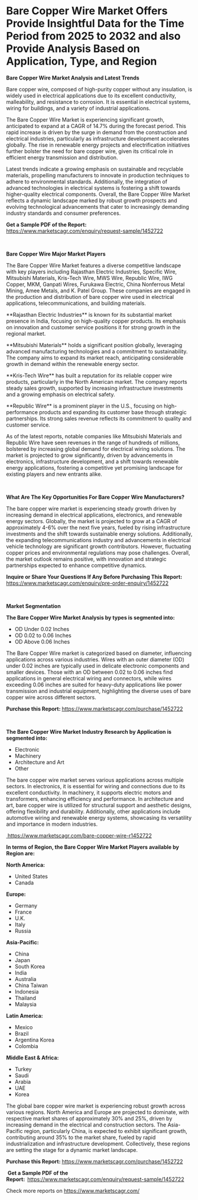 <p><h1>Bare Copper Wire Market Offers Provide Insightful Data for the Time Period from 2025 to 2032 and also Provide Analysis Based on Application, Type, and Region</h1></p><p><strong>Bare Copper Wire Market Analysis and Latest Trends</strong></p>
<p><p>Bare copper wire, composed of high-purity copper without any insulation, is widely used in electrical applications due to its excellent conductivity, malleability, and resistance to corrosion. It is essential in electrical systems, wiring for buildings, and a variety of industrial applications.</p><p>The Bare Copper Wire Market is experiencing significant growth, anticipated to expand at a CAGR of 14.7% during the forecast period. This rapid increase is driven by the surge in demand from the construction and electrical industries, particularly as infrastructure development accelerates globally. The rise in renewable energy projects and electrification initiatives further bolster the need for bare copper wire, given its critical role in efficient energy transmission and distribution.</p><p>Latest trends indicate a growing emphasis on sustainable and recyclable materials, propelling manufacturers to innovate in production techniques to adhere to environmental standards. Additionally, the integration of advanced technologies in electrical systems is fostering a shift towards higher-quality electrical components. Overall, the Bare Copper Wire Market reflects a dynamic landscape marked by robust growth prospects and evolving technological advancements that cater to increasingly demanding industry standards and consumer preferences.</p></p>
<p><strong>Get a Sample PDF of the Report:&nbsp;</strong> <a href="https://www.marketscagr.com/enquiry/request-sample/1452722?utm_campaign=3188&utm_medium=2&utm_source=Github&utm_content=ia&utm_term=02042025&utm_id=bare-copper-wire">https://www.marketscagr.com/enquiry/request-sample/1452722</a></p>
<p>&nbsp;</p>
<p><strong>Bare Copper Wire Major Market Players</strong></p>
<p><p>The Bare Copper Wire Market features a diverse competitive landscape with key players including Rajasthan Electric Industries, Specific Wire, Mitsubishi Materials, Kris-Tech Wire, MWS Wire, Republic Wire, IWG Copper, MKM, Ganpati Wires, Furukawa Electric, China Nonferrous Metal Mining, Amee Metals, and K. Patel Group. These companies are engaged in the production and distribution of bare copper wire used in electrical applications, telecommunications, and building materials.</p><p>**Rajasthan Electric Industries** is known for its substantial market presence in India, focusing on high-quality copper products. Its emphasis on innovation and customer service positions it for strong growth in the regional market.</p><p>**Mitsubishi Materials** holds a significant position globally, leveraging advanced manufacturing technologies and a commitment to sustainability. The company aims to expand its market reach, anticipating considerable growth in demand within the renewable energy sector.</p><p>**Kris-Tech Wire** has built a reputation for its reliable copper wire products, particularly in the North American market. The company reports steady sales growth, supported by increasing infrastructure investments and a growing emphasis on electrical safety.</p><p>**Republic Wire** is a prominent player in the U.S., focusing on high-performance products and expanding its customer base through strategic partnerships. Its strong sales revenue reflects its commitment to quality and customer service.</p><p>As of the latest reports, notable companies like Mitsubishi Materials and Republic Wire have seen revenues in the range of hundreds of millions, bolstered by increasing global demand for electrical wiring solutions. The market is projected to grow significantly, driven by advancements in electronics, infrastructure development, and a shift towards renewable energy applications, fostering a competitive yet promising landscape for existing players and new entrants alike.</p></p>
<p>&nbsp;</p>
<p><strong>What Are The Key Opportunities For Bare Copper Wire Manufacturers?</strong></p>
<p><p>The bare copper wire market is experiencing steady growth driven by increasing demand in electrical applications, electronics, and renewable energy sectors. Globally, the market is projected to grow at a CAGR of approximately 4-6% over the next five years, fueled by rising infrastructure investments and the shift towards sustainable energy solutions. Additionally, the expanding telecommunications industry and advancements in electrical vehicle technology are significant growth contributors. However, fluctuating copper prices and environmental regulations may pose challenges. Overall, the market outlook remains positive, with innovation and strategic partnerships expected to enhance competitive dynamics.</p></p>
<p><strong>Inquire or Share Your Questions If Any Before Purchasing This Report:</strong> <a href="https://www.marketscagr.com/enquiry/pre-order-enquiry/1452722?utm_campaign=3188&utm_medium=2&utm_source=Github&utm_content=ia&utm_term=02042025&utm_id=bare-copper-wire">https://www.marketscagr.com/enquiry/pre-order-enquiry/1452722</a></p>
<p>&nbsp;</p>
<p><strong>Market Segmentation</strong></p>
<p><strong>The Bare Copper Wire Market Analysis by types is segmented into:</strong></p>
<p><ul><li>OD Under 0.02 Inches</li><li>OD 0.02 to 0.06 Inches</li><li>OD Above 0.06 Inches</li></ul></p>
<p><p>The Bare Copper Wire market is categorized based on diameter, influencing applications across various industries. Wires with an outer diameter (OD) under 0.02 inches are typically used in delicate electronic components and smaller devices. Those with an OD between 0.02 to 0.06 inches find applications in general electrical wiring and connectors, while wires exceeding 0.06 inches are suited for heavy-duty applications like power transmission and industrial equipment, highlighting the diverse uses of bare copper wire across different sectors.</p></p>
<p><strong>Purchase this Report:&nbsp;</strong><a href="https://www.marketscagr.com/purchase/1452722?utm_campaign=3188&utm_medium=2&utm_source=Github&utm_content=ia&utm_term=02042025&utm_id=bare-copper-wire">https://www.marketscagr.com/purchase/1452722</a></p>
<p>&nbsp;</p>
<p><strong>The Bare Copper Wire Market Industry Research by Application is segmented into:</strong></p>
<p><ul><li>Electronic</li><li>Machinery</li><li>Architecture and Art</li><li>Other</li></ul></p>
<p><p>The bare copper wire market serves various applications across multiple sectors. In electronics, it is essential for wiring and connections due to its excellent conductivity. In machinery, it supports electric motors and transformers, enhancing efficiency and performance. In architecture and art, bare copper wire is utilized for structural support and aesthetic designs, offering flexibility and durability. Additionally, other applications include automotive wiring and renewable energy systems, showcasing its versatility and importance in modern industries.</p></p>
<p><a href="https://www.marketscagr.com/bare-copper-wire-r1452722?utm_campaign=3188&utm_medium=2&utm_source=Github&utm_content=ia&utm_term=02042025&utm_id=bare-copper-wire">&nbsp;https://www.marketscagr.com/bare-copper-wire-r1452722</a></p>
<p><strong>In terms of Region, the Bare Copper Wire Market Players available by Region are:</strong></p>
<p>
    <p> <strong> North America: </strong>
        <ul>
            <li>United States</li>
            <li>Canada</li>
        </ul>
        </p> 
    <p> <strong> Europe: </strong>
        <ul>
            <li>Germany</li>
            <li>France</li>
            <li>U.K.</li>
            <li>Italy</li>
            <li>Russia</li>
        </ul>
        </p> 
    <p> <strong> Asia-Pacific: </strong>
        <ul>
            <li>China</li>
            <li>Japan</li>
            <li>South Korea</li>
            <li>India</li>
            <li>Australia</li>
            <li>China Taiwan</li>
            <li>Indonesia</li>
            <li>Thailand</li>
            <li>Malaysia</li>
        </ul>
        </p> 
    <p> <strong> Latin America: </strong>
        <ul>
            <li>Mexico</li>
            <li>Brazil</li>
            <li>Argentina Korea</li>
            <li>Colombia</li>
        </ul>
        </p> 
    <p> <strong> Middle East & Africa: </strong>
        <ul>
            <li>Turkey</li>
            <li>Saudi</li>
            <li>Arabia</li>
            <li>UAE</li>
            <li>Korea</li>
        </ul>
    </p>
    </p>
<p><p>The global bare copper wire market is experiencing robust growth across various regions. North America and Europe are projected to dominate, with respective market shares of approximately 30% and 25%, driven by increasing demand in the electrical and construction sectors. The Asia-Pacific region, particularly China, is expected to exhibit significant growth, contributing around 35% to the market share, fueled by rapid industrialization and infrastructure development. Collectively, these regions are setting the stage for a dynamic market landscape.</p></p>
<p><strong>Purchase this Report: </strong><a href="https://www.marketscagr.com/purchase/1452722?utm_campaign=3188&utm_medium=2&utm_source=Github&utm_content=ia&utm_term=02042025&utm_id=bare-copper-wire">https://www.marketscagr.com/purchase/1452722</a></p>
<p>&nbsp;<strong>Get a Sample PDF of the Report:&nbsp;&nbsp;</strong><a href="https://www.marketscagr.com/enquiry/request-sample/1452722?utm_campaign=3188&utm_medium=2&utm_source=Github&utm_content=ia&utm_term=02042025&utm_id=bare-copper-wire">https://www.marketscagr.com/enquiry/request-sample/1452722</a></p>
<p><strong></strong></p>
<p>Check more reports on <a href="https://www.marketscagr.com/?utm_campaign=3188&utm_medium=2&utm_source=Github&utm_content=ia&utm_term=02042025&utm_id=bare-copper-wire">https://www.marketscagr.com/</a></p>